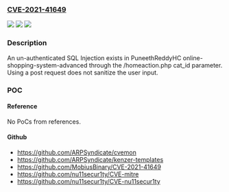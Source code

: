 ### [CVE-2021-41649](https://cve.mitre.org/cgi-bin/cvename.cgi?name=CVE-2021-41649)
![](https://img.shields.io/static/v1?label=Product&message=n%2Fa&color=blue)
![](https://img.shields.io/static/v1?label=Version&message=n%2Fa&color=blue)
![](https://img.shields.io/static/v1?label=Vulnerability&message=n%2Fa&color=brighgreen)

### Description

An un-authenticated SQL Injection exists in PuneethReddyHC online-shopping-system-advanced through the /homeaction.php cat_id parameter. Using a post request does not sanitize the user input.

### POC

#### Reference
No PoCs from references.

#### Github
- https://github.com/ARPSyndicate/cvemon
- https://github.com/ARPSyndicate/kenzer-templates
- https://github.com/MobiusBinary/CVE-2021-41649
- https://github.com/nu11secur1ty/CVE-mitre
- https://github.com/nu11secur1ty/CVE-nu11secur1ty

